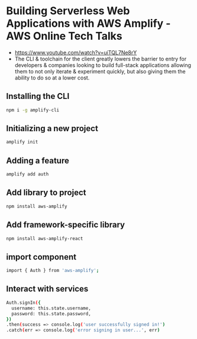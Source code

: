 # Building Serverless Web Applications with AWS Amplify - AWS Online Tech Talks

* <https://www.youtube.com/watch?v=uiTQL7Ne8rY>
* The CLI & toolchain for the client greatly lowers the barrier to entry for developers & companies looking to build full-stack applications allowing them to not only iterate & experiment quickly, but also giving them the ability to do so at a lower cost.

## Installing the CLI

```bash
npm i -g amplify-cli
```

## Initializing a new project

```bash
amplify init
```

## Adding a feature

```bash
amplify add auth
```

## Add library to project

```bash
npm install aws-amplify
```

## Add framework-specific library

```bash
npm install aws-amplify-react
```

## import component

```bash
import { Auth } from 'aws-amplify';
```

## Interact with services

```bash
Auth.signIn({
  username: this.state.username,
  password: this.state.password,
})
.then(success => console.log('user successfully signed in!')
.catch(err => console.log('error signing in user...', err)
```

